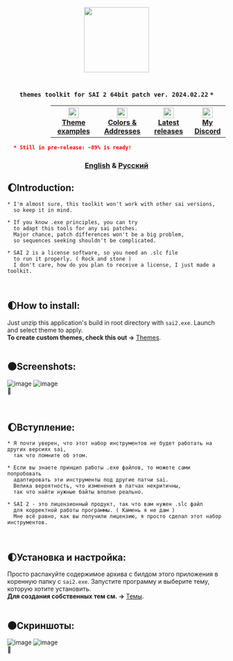 <div align="center">
  <img src="https://github.com/supchyan/yum2-theme-toolkit/assets/123704468/6a6c2116-0c8e-4f8d-ac0f-d6c1996d273f" height="150" />
</div>
<br />

### <p align=center>`themes toolkit for SAI 2 64bit patch ver. 2024.02.22` `*`</p>
<div align="center" style="padding-left: 100px;">
<table style="width:100%">
  <th>
    <a href="https://github.com/supchyan/yum2-theme-toolkit/tree/main/themes/">
      <img src="https://github.com/supchyan/yum2-theme-toolkit/assets/123704468/81871a32-7ba5-49af-ade0-ffd070ad2043" width="24"/>
      </br>
      <span>Theme examples</span>
    </a>  
  </th>
  <th>
    <a href="https://github.com/supchyan/yum2-theme-toolkit/blob/main/data/">
      <img src="https://github.com/supchyan/yum2-theme-toolkit/assets/123704468/691a8bad-a32d-4ef2-a8a4-d3c7e210c11e" width="24"/>
      </br>
      <span>Colors & Addresses</span>
    </a>  
  </th>
  <th>
    <a href="https://github.com/supchyan/yum2-theme-toolkit/releases">
      <img src="https://github.com/supchyan/yum2-theme-toolkit/assets/123704468/f2c7603f-030b-4dc1-8984-f49a4532097e" width="24"/>
      </br>
      <span>Latest releases</span>
    </a>  
  </th>
  <th>
    <a href="https://discord.gg/dGF8p9UGyM">
      <img src="https://github.com/supchyan/yum2-theme-toolkit/assets/123704468/037e74ed-d5cc-4f4c-b668-0c004180b3ab" width="24"/>
      </br>
      <span>My Discord</span>
    </a>  
  </th>
</table>
</div>

```json
  * Still in pre-release: ~89% is ready!
```
### <div align="center">[English](#introduction) & [Русский](#вступление)</div>

## 🌔Introduction:
``` 
* I'm almost sure, this toolkit won't work with other sai versions,
  so keep it in mind.

* If you know .exe principles, you can try
  to adapt this tools for any sai patches.
  Major chance, patch differences won't be a big problem,
  so sequences seeking shouldn't be complicated.

* SAI 2 is a license software, so you need an .slc file
  to run it properly. ( Rock and stone )
  I don't care, how do you plan to receive a license, I just made a toolkit.
```
<br/>

## 🌓How to install:
Just unzip this application's build in root directory with `sai2.exe`. Launch and select theme to apply.<br/>
**To create custom themes, check this out ->** [Themes](https://github.com/supchyan/yum2-theme-toolkit/tree/main/themes/).
<br/><br/>

## 🌑Screenshots:
![image](https://github.com/supchyan/yum2-theme-toolkit/assets/123704468/4978d7ac-55be-4f0b-9cad-e2662bbf1fa4)
![image](https://github.com/supchyan/yum2-theme-toolkit/assets/123704468/8d431528-5685-42d7-a9b6-a84a80d65efb)
<br/>
🐳<br/><br/><br/>

## 🌔Вступление:
``` 
* Я почти уверен, что этот набор инструментов не будет работать на других версиях sai,
  так что помните об этом.

* Если вы знаете принцип работы .exe файлов, то можете сами попробовать
  адаптировать эти инструменты под другие патчи sai.
  Велика вероятность, что изменения в патчах некритичны,
  так что найти нужные байты вполне реально.

* SAI 2 - это лицензионный продукт, так что вам нужен .slc файл
  для корректной работы программы. ( Камень я не дам )
  Мне всё равно, как вы получили лицензию, я просто сделал этот набор инструментов.
```
<br/>

## 🌓Установка и настройка:
Просто распакуйте содержимое архива с билдом этого приложения в коренную папку с `sai2.exe`. Запустите программу и выберите тему, которую хотите установить.<br/>
**Для создания собственных тем см. ->** [Темы](https://github.com/supchyan/yum2-theme-toolkit/tree/main/themes/).
<br/><br/>

## 🌑Скриншоты:
![image](https://github.com/supchyan/yum2-theme-toolkit/assets/123704468/4978d7ac-55be-4f0b-9cad-e2662bbf1fa4)
![image](https://github.com/supchyan/yum2-theme-toolkit/assets/123704468/8d431528-5685-42d7-a9b6-a84a80d65efb)
<br/>
🐳
